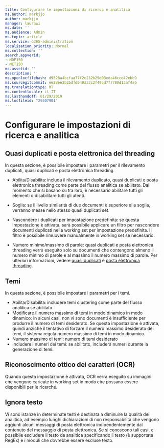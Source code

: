 ```yaml
---
title: Configurare le impostazioni di ricerca e analitica
ms.author: markjjo
author: markjjo
manager: laurawi
ms.date: ''
ms.audience: Admin
ms.topic: article
ms.service: o365-administration
localization_priority: Normal
ms.collection: ''
search.appverid:
- MOE150
- MET150
ms.assetid: ''
description: ''
ms.openlocfilehash: d9528a4bcfaa77f2e232b25d03eda46cce42ebb9
ms.sourcegitcommit: ee28ee2b2bdfd049333c2f495d7f7780d13af4a6
ms.translationtype: MT
ms.contentlocale: it-IT
ms.lasthandoff: 01/29/2019
ms.locfileid: "29607901"
---
```

# <a name="configure-search-and-analytics-settings"></a>Configurare le impostazioni di ricerca e analitica


## <a name="near-duplicates-and-email-threading"></a>Quasi duplicati e posta elettronica del threading

In questa sezione, è possibile impostare i parametri per il rilevamento duplicati, quasi duplicati e posta elettronica threading.

- Abilita/Disabilita: includa il rilevamento duplicato, quasi duplicati e posta elettronica threading come parte del flusso analitica se abilitato. Dal momento che si basano su tra loro, è necessario abilitare tutti gli elementi o disabilitare tutti gli utenti.

- Soglia: se il livello similarità di due documenti è superiore alla soglia, verranno messe nello stesso quasi duplicati set.

- Nascondere i duplicati per impostazione predefinita: se questa impostazione è attivata, sarà possibile applicare un filtro per nascondere documenti duplicati nella working set per impostazione predefinita. Il filtro è possibile rimuovere manualmente in working set se necessario.

- Numero minimo/massimo di parole: quasi duplicati e posta elettronica threading verrà eseguito solo su documenti che contengono almeno il numero minimo di parole e al massimo il numero massimo di parole. Per ulteriori informazioni, vedere [quasi duplicati](near-duplicates.md) e [posta elettronica threading](email-threading.md).

## <a name="themes"></a>Temi

In questa sezione, è possibile impostare i parametri per i temi.

- Abilita/Disabilita: includere temi clustering come parte del flusso analitica se abilitato.
- Modificare il numero massimo di temi in modo dinamico in modo dinamico: in alcuni casi, non vi sono documenti è insufficiente per produrre il numero di temi desiderato. Se questa impostazione è attivata, quindi anziché il tentativo di forzare il numero massimo desiderato dei temi, il sistema regola numero massimo di temi in modo dinamico.
- Numero massimo di temi: numero di temi desiderato
- Includere i numeri dei temi: se abilitato, includerà numeri durante la generazione di temi.  

## <a name="optical-character-recognition-ocr"></a>Riconoscimento ottico dei caratteri (OCR)

Quando questa impostazione è attivata, OCR verrà eseguito su immagini che vengono caricate in working set in modo che possano essere disponibili per le ricerche.

## <a name="ignore-text"></a>Ignora testo

Vi sono istanze in determinate testi è destinata a diminuire la qualità dei analitica, ad esempio lunghi dichiarazioni di non responsabilità che vengono aggiunti alcuni messaggi di posta elettronica indipendentemente dal contenuto del messaggio di posta elettronica. Se si conoscono tali casi, è possibile escludere il testo da analitica specificando il testo (è supportata RegEx) e i moduli che dovrebbe essere escluse testo.